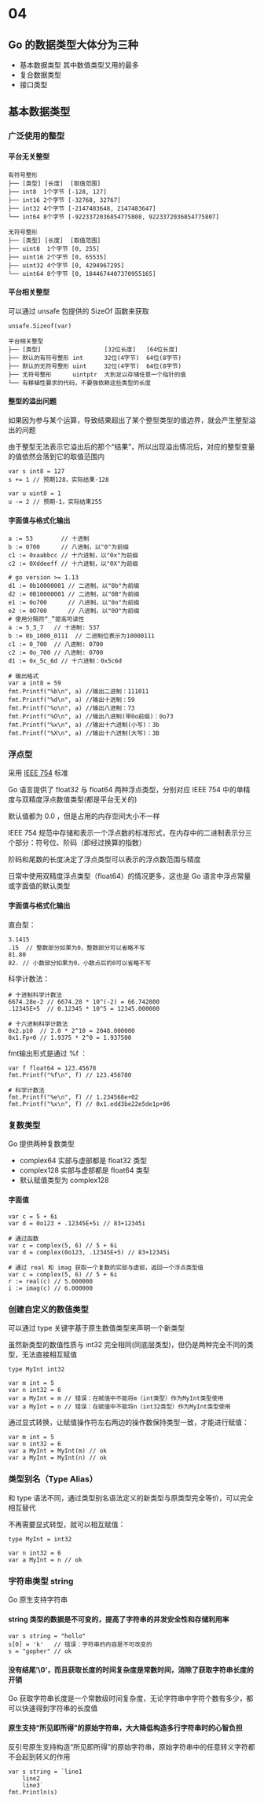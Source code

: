 # 04

## Go 的数据类型大体分为三种

* 基本数据类型 其中数值类型又用的最多
* 复合数据类型
* 接口类型

## 基本数据类型

### 广泛使用的整型

#### 平台无关整型

    有符号整形
    ├── [类型] [长度]  [取值范围]
    ├── int8  1个字节 [-128, 127]
    ├── int16 2个字节 [-32768, 32767]
    ├── int32 4个字节 [-2147483648, 2147483647]
    └── int64 8个字节 [-9223372036854775808, 9223372036854775807]
    
    无符号整形
    ├── [类型] [长度]  [取值范围]
    ├── uint8  1个字节 [0, 255]
    ├── uint16 2个字节 [0, 65535]
    ├── uint32 4个字节 [0, 4294967295]
    └── uint64 8个字节 [0, 1844674407370955165]

#### 平台相关整型

可以通过 unsafe 包提供的 SizeOf 函数来获取

    unsafe.Sizeof(var)

    平台相关整型
    ├── [类型]                  [32位长度]   [64位长度]
    ├── 默认的有符号整形 int      32位(4字节)  64位(8字节)
    ├── 默认的无符号整形 uint     32位(4字节)  64位(8字节)
    ├── 无符号整形      uintptr  大到足以存储任意一个指针的值
    └── 有移植性要求的代码，不要强依赖这些类型的长度

#### 整型的溢出问题

如果因为参与某个运算，导致结果超出了某个整型类型的值边界，就会产生整型溢出的问题

由于整型无法表示它溢出后的那个“结果”，所以出现溢出情况后，对应的整型变量的值依然会落到它的取值范围内

    var s int8 = 127
    s += 1 // 预期128，实际结果-128

    var u uint8 = 1
    u -= 2 // 预期-1，实际结果255

#### 字面值与格式化输出

    a := 53        // 十进制
    b := 0700      // 八进制，以"0"为前缀
    c1 := 0xaabbcc // 十六进制，以"0x"为前缀
    c2 := 0Xddeeff // 十六进制，以"0X"为前缀

    # go version >= 1.13
    d1 := 0b10000001 // 二进制，以"0b"为前缀
    d2 := 0B10000001 // 二进制，以"0B"为前缀
    e1 := 0o700      // 八进制，以"0o"为前缀
    e2 := 0O700      // 八进制，以"0O"为前缀
    # 使用分隔符“_”提高可读性
    a := 5_3_7   // 十进制: 537
    b := 0b_1000_0111  // 二进制位表示为10000111 
    c1 := 0_700  // 八进制: 0700
    c2 := 0o_700 // 八进制: 0700
    d1 := 0x_5c_6d // 十六进制：0x5c6d

    # 输出格式
    var a int8 = 59
    fmt.Printf("%b\n", a) //输出二进制：111011
    fmt.Printf("%d\n", a) //输出十进制：59
    fmt.Printf("%o\n", a) //输出八进制：73
    fmt.Printf("%O\n", a) //输出八进制(带0o前缀)：0o73
    fmt.Printf("%x\n", a) //输出十六进制(小写)：3b
    fmt.Printf("%X\n", a) //输出十六进制(大写)：3B

### 浮点型

采用 [IEEE 754](https://zh.wikipedia.org/wiki/IEEE_754) 标准

Go 语言提供了 float32 与 float64 两种浮点类型，分别对应 IEEE 754 中的单精度与双精度浮点数值类型(都是平台无关的)

默认值都为 0.0 ，但是占用的内存空间大小不一样

IEEE 754 规范中存储和表示一个浮点数的标准形式，在内存中的二进制表示分三个部分：符号位、阶码（即经过换算的指数）

阶码和尾数的长度决定了浮点类型可以表示的浮点数范围与精度

日常中使用双精度浮点类型（float64）的情况更多，这也是 Go 语言中浮点常量或字面值的默认类型

#### 字面值与格式化输出

直白型：

    3.1415
    .15  // 整数部分如果为0，整数部分可以省略不写
    81.80
    82. // 小数部分如果为0，小数点后的0可以省略不写

科学计数法：

    # 十进制科学计数法
    6674.28e-2 // 6674.28 * 10^(-2) = 66.742800
    .12345E+5  // 0.12345 * 10^5 = 12345.000000
    
    # 十六进制科学计数法
    0x2.p10  // 2.0 * 2^10 = 2048.000000
    0x1.Fp+0 // 1.9375 * 2^0 = 1.937500

fmt输出形式是通过 %f ：

    var f float64 = 123.45678
    fmt.Printf("%f\n", f) // 123.456780

    # 科学计数法
    fmt.Printf("%e\n", f) // 1.234568e+02
    fmt.Printf("%x\n", f) // 0x1.edd3be22e5de1p+06

### 复数类型

Go 提供两种复数类型

* complex64   实部与虚部都是 float32 类型
* complex128  实部与虚部都是 float64 类型
* 默认赋值类型为 complex128

#### 字面值

    var c = 5 + 6i
    var d = 0o123 + .12345E+5i // 83+12345i

    # 通过函数
    var c = complex(5, 6) // 5 + 6i
    var d = complex(0o123, .12345E+5) // 83+12345i

    # 通过 real 和 imag 获取一个复数的实部与虚部，返回一个浮点类型值
    var c = complex(5, 6) // 5 + 6i
    r := real(c) // 5.000000
    i := imag(c) // 6.000000

### 创建自定义的数值类型

可以通过 type 关键字基于原生数值类型来声明一个新类型

虽然新类型的数值性质与 int32 完全相同(同底层类型)，但仍是两种完全不同的类型，无法直接相互赋值

    type MyInt int32
    
    var m int = 5
    var n int32 = 6
    var a MyInt = m // 错误：在赋值中不能将m（int类型）作为MyInt类型使用
    var a MyInt = n // 错误：在赋值中不能将n（int32类型）作为MyInt类型使用

通过显式转换，让赋值操作符左右两边的操作数保持类型一致，才能进行赋值：

    var m int = 5
    var n int32 = 6
    var a MyInt = MyInt(m) // ok
    var a MyInt = MyInt(n) // ok

### 类型别名（Type Alias）

和 type 语法不同，通过类型别名语法定义的新类型与原类型完全等价，可以完全相互替代

不再需要显式转型，就可以相互赋值：

    type MyInt = int32

    var n int32 = 6
    var a MyInt = n // ok

### 字符串类型 string

Go 原生支持字符串

#### string 类型的数据是不可变的，提高了字符串的并发安全性和存储利用率

    var s string = "hello"
    s[0] = 'k'   // 错误：字符串的内容是不可改变的
    s = "gopher" // ok

#### 没有结尾’\0’，而且获取长度的时间复杂度是常数时间，消除了获取字符串长度的开销

Go 获取字符串长度是一个常数级时间复杂度，无论字符串中字符个数有多少，都可以快速得到字符串的长度值

#### 原生支持“所见即所得”的原始字符串，大大降低构造多行字符串时的心智负担

反引号原生支持构造“所见即所得”的原始字符串，原始字符串中的任意转义字符都不会起到转义的作用

    var s string = `line1
        line2
        line3`
    fmt.Println(s)